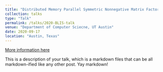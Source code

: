 ```yaml
---
title: "Distributed Memory Parallel Symmetric Nonnegative Matrix Factorization"
collection: talks
type: "Talk"
permalink: /talks/2020-BLIS-talk
venue: "Department of Computer Sciecne, UT Austin"
date: 2020-09-17
location: "Austin, Texas"
---
```


[More information here](https://www.cs.utexas.edu/users/flame/BLISRetreat2020/)

This is a description of your talk, which is a markdown files that can be all markdown-ified like any other post. Yay markdown!
